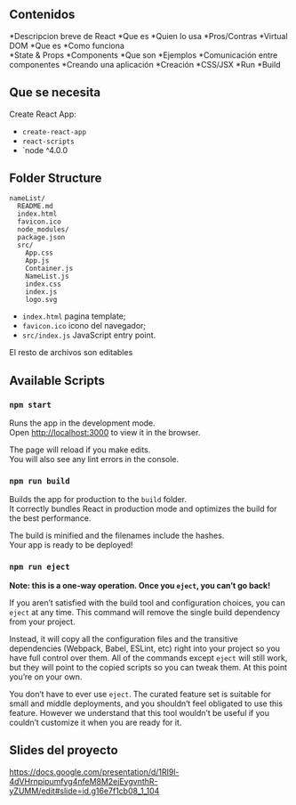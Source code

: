 
## Contenidos
*Descripcion breve de React
*Que es
*Quien lo usa
*Pros/Contras
*Virtual DOM
*Que es
*Como funciona	
*State & Props
*Components
*Que son
*Ejemplos
*Comunicación entre componentes
*Creando una aplicación
*Creación
*CSS/JSX
*Run
*Build


## Que se necesita

Create React App:

* `create-react-app` 
* `react-scripts` 
* `node ^4.0.0

## Folder Structure

```
nameList/
  README.md
  index.html
  favicon.ico
  node_modules/
  package.json
  src/
    App.css
    App.js
    Container.js
    NameList.js
    index.css
    index.js
    logo.svg
```

* `index.html` pagina template;
* `favicon.ico` icono del navegador;
* `src/index.js` JavaScript entry point.

El resto de archivos son editables

## Available Scripts



### `npm start`

Runs the app in the development mode.<br>
Open [http://localhost:3000](http://localhost:3000) to view it in the browser.

The page will reload if you make edits.<br>
You will also see any lint errors in the console.

### `npm run build`

Builds the app for production to the `build` folder.<br>
It correctly bundles React in production mode and optimizes the build for the best performance.

The build is minified and the filenames include the hashes.<br>
Your app is ready to be deployed!

### `npm run eject`

**Note: this is a one-way operation. Once you `eject`, you can’t go back!**

If you aren’t satisfied with the build tool and configuration choices, you can `eject` at any time. This command will remove the single build dependency from your project.

Instead, it will copy all the configuration files and the transitive dependencies (Webpack, Babel, ESLint, etc) right into your project so you have full control over them. All of the commands except `eject` will still work, but they will point to the copied scripts so you can tweak them. At this point you’re on your own.

You don’t have to ever use `eject`. The curated feature set is suitable for small and middle deployments, and you shouldn’t feel obligated to use this feature. However we understand that this tool wouldn’t be useful if you couldn’t customize it when you are ready for it.


## Slides del proyecto

https://docs.google.com/presentation/d/1RI9l-4dVHrnpipumfyg4nfeM8M2ejEygvnthR-yZUMM/edit#slide=id.g16e7f1cb08_1_104
